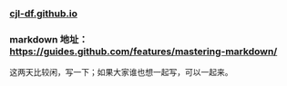### [cjl-df.github.io](http://cjl-df.github.io/)

### markdown 地址：https://guides.github.com/features/mastering-markdown/

这两天比较闲，写一下；如果大家谁也想一起写，可以一起来。
